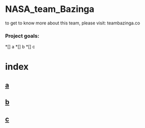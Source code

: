 # NASA_team_Bazinga
to get to know more about this team, please visit: teambazinga.co

### Project goals: 
*[] a
*[] b
*[] c

# index
## [a](#a)
## [b](#b)
## [c](#c)
